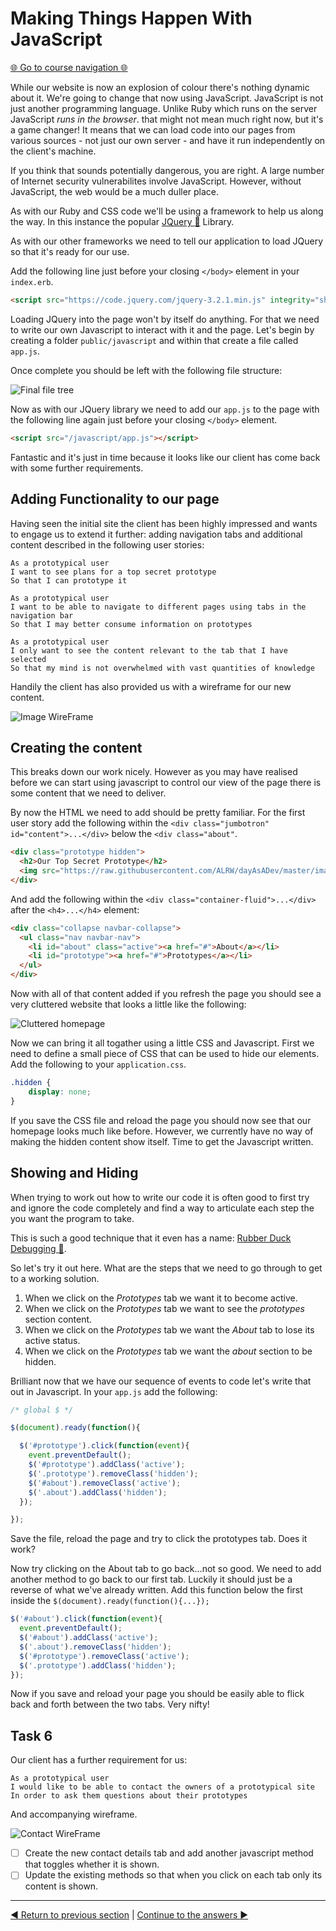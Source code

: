 Making Things Happen With JavaScript
====================================

[:globe_with_meridians: Go to course navigation :globe_with_meridians:](../navigation.md)

While our website is now an explosion of colour there's nothing dynamic about it. We're going to change that now using JavaScript. JavaScript is not just another programming language. Unlike Ruby which runs on the server JavaScript *runs in the browser*. that might not mean much right now, but it's a game changer! It means that we can load code into our pages from various sources - not just our own server - and have it run independently on the client's machine.

If you think that sounds potentially dangerous, you are right. A large number of Internet security vulnerabilites involve JavaScript. However, without JavaScript, the web would be a much duller place.

As with our Ruby and CSS code we'll be using a framework to help us along the way. In this instance the popular [JQuery :link:](https://jquery.com/) Library.

As with our other frameworks we need to tell our application to load JQuery so that it's ready for our use.

Add the following line just before your closing `</body>` element in your `index.erb`.

```html
<script src="https://code.jquery.com/jquery-3.2.1.min.js" integrity="sha256-hwg4gsxgFZhOsEEamdOYGBf13FyQuiTwlAQgxVSNgt4=" crossorigin="anonymous"></script>
```

Loading JQuery into the page won't by itself do anything. For that we need to write our own Javascript to interact with it and the page. Let's begin by creating a folder `public/javascript` and within that create a file called `app.js`.

Once complete you should be left with the following file structure:

![Final file tree](../images/finalTree.png)

Now as with our JQuery library we need to add our `app.js` to the page with the following line again just before your closing `</body>` element.

```html
<script src="/javascript/app.js"></script>
```

Fantastic and it's just in time because it looks like our client has come back with some further requirements.

Adding Functionality to our page
--------------------------------

Having seen the initial site the client has been highly impressed and wants to engage us to extend it further: adding navigation tabs and additional content described in the following user stories:

```
As a prototypical user
I want to see plans for a top secret prototype
So that I can prototype it
```

```
As a prototypical user
I want to be able to navigate to different pages using tabs in the navigation bar
So that I may better consume information on prototypes
```

```
As a prototypical user
I only want to see the content relevant to the tab that I have selected
So that my mind is not overwhelmed with vast quantities of knowledge
```

Handily the client has also provided us with a wireframe for our new content.

![Image WireFrame](../images/imageWireframe.png)


Creating the content
--------------------

This breaks down our work nicely. However as you may have realised before we can start using javascript to control our view of the page there is some content that we need to deliver.

By now the HTML we need to add should be pretty familiar. For the first user story add the following within the `<div class="jumbotron" id="content">...</div>` below the `<div class="about"`.

```html
<div class="prototype hidden">
  <h2>Our Top Secret Prototype</h2>
  <img src="https://raw.githubusercontent.com/ALRW/dayAsADev/master/images/tsPrototype.png" class="img-responsive img-rounded"></img>
</div>
```

And add the following within the `<div class="container-fluid">...</div>` after the `<h4>...</h4>` element:

```html
<div class="collapse navbar-collapse">
  <ul class="nav navbar-nav">
    <li id="about" class="active"><a href="#">About</a></li>
    <li id="prototype"><a href="#">Prototypes</a></li>
  </ul>
</div>
```

Now with all of that content added if you refresh the page you should see a very cluttered website that looks a little like the following:

![Cluttered homepage](../images/clutteredHomepage.png)

Now we can bring it all togather using a little CSS and Javascript. First we need to define a small piece of CSS that can be used to hide our elements. Add the following to your `application.css`.

```css
.hidden {
    display: none;
}
```

If you save the CSS file and reload the page you should now see that our homepage looks much like before. However, we currently have no way of making the hidden content show itself. Time to get the Javascript written.

Showing and Hiding
------------------

When trying to work out how to write our code it is often good to first try and ignore the code completely and find a way to articulate each step the you want the program to take.

This is such a good technique that it even has a name: [Rubber Duck Debugging :link:](https://rubberduckdebugging.com/).

So let's try it out here. What are the steps that we need to go through to get to a working solution.

1. When we click on the *Prototypes* tab we want it to become active.
2. When we click on the *Prototypes* tab we want to see the *prototypes* section content.
3. When we click on the *Prototypes* tab we want the *About* tab to lose its active status.
4. When we click on the *Prototypes* tab we want the *about* section to be hidden.

Brilliant now that we have our sequence of events to code let's write that out in Javascript. In your `app.js` add the following:

```javascript
/* global $ */

$(document).ready(function(){

  $('#prototype').click(function(event){
    event.preventDefault();
    $('#prototype').addClass('active');
    $('.prototype').removeClass('hidden');
    $('#about').removeClass('active');
    $('.about').addClass('hidden');
  });

});
```

Save the file, reload the page and try to click the prototypes tab. Does it work? 

Now try clicking on the About tab to go back...not so good. We need to add another method to go back to our first tab. Luckily it should just be a reverse of what we've already written. Add this function below the first inside the `$(document).ready(function(){...});`

```javascript
$('#about').click(function(event){
  event.preventDefault();
  $('#about').addClass('active');
  $('.about').removeClass('hidden');
  $('#prototype').removeClass('active');
  $('.prototype').addClass('hidden');
});
```

Now if you save and reload your page you should be easily able to flick back and forth between the two tabs. Very nifty!

Task 6 
------

Our client has a further requirement for us:

```
As a prototypical user
I would like to be able to contact the owners of a prototypical site
In order to ask them questions about their prototypes
```

And accompanying wireframe.

![Contact WireFrame](../images/contactWireframe.png)

 - [ ] Create the new contact details tab and add another javascript method that toggles whether it is shown.
 - [ ] Update the existing methods so that when you click on each tab only its content is shown.

-------------

[:arrow_backward: Return to previous section](./section10.md) | [Continue to the answers :arrow_forward:](../tasks/task6.md)
